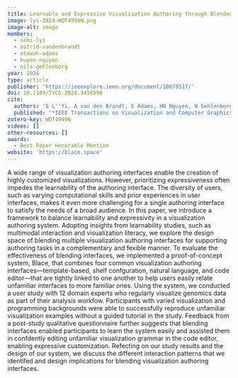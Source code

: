 ```yaml
---
title: Learnable and Expressive Visualization Authoring through Blended Interfaces
image: lyi-2024-WQT4999N.png
image-alt: image
members:
  - sehi-lyi
  - astrid-vandenbrandt
  - etowah-adams
  - huyen-nguyen
  - nils-gehlenborg
year: 2024
type: article
publisher: 'https://ieeexplore.ieee.org/document/10670517/'
doi: 10.1109/TVCG.2024.3456598
cite:
  authors: 'S L''Yi, A van den Brandt, E Adams, HN Nguyen, N Gehlenborg'
  published: '*IEEE Transactions on Visualization and Computer Graphics* 1-11'
zotero-key: WQT4999N
videos: []
other-resources: []
awards:
  - Best Paper Honorable Mention
website: 'https://blace.space'
---
```

A wide range of visualization authoring interfaces enable the creation of highly customized visualizations. However, prioritizing expressiveness often impedes the learnability of the authoring interface. The diversity of users, such as varying computational skills and prior experiences in user interfaces, makes it even more challenging for a single authoring interface to satisfy the needs of a broad audience. In this paper, we introduce a framework to balance learnability and expressivity in a visualization authoring system. Adopting insights from learnability studies, such as multimodal interaction and visualization literacy, we explore the design space of blending multiple visualization authoring interfaces for supporting authoring tasks in a complementary and fexible manner. To evaluate the effectiveness of blending interfaces, we implemented a proof-of-concept system, Blace, that combines four common visualization authoring interfaces—template-based, shelf confguration, natural language, and code editor—that are tightly linked to one another to help users easily relate unfamiliar interfaces to more familiar ones. Using the system, we conducted a user study with 12 domain experts who regularly visualize genomics data as part of their analysis workfow. Participants with varied visualization and programming backgrounds were able to successfully reproduce unfamiliar visualization examples without a guided tutorial in the study. Feedback from a post-study qualitative questionnaire further suggests that blending interfaces enabled participants to learn the system easily and assisted them in confdently editing unfamiliar visualization grammar in the code editor, enabling expressive customization. Refecting on our study results and the design of our system, we discuss the different interaction patterns that we identifed and design implications for blending visualization authoring interfaces.
